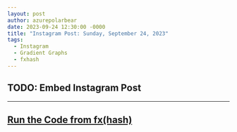 ```yaml
---
layout: post
author: azurepolarbear
date: 2023-09-24 12:30:00 -0000
title: "Instagram Post: Sunday, September 24, 2023"
tags:
  - Instagram
  - Gradient Graphs
  - fxhash
---
```


## TODO: Embed Instagram Post


----


## <a href="https://gateway.fxhash2.xyz/ipfs/QmbcSjKXsHaVAjRsFB42MGLCZMdDSUqCFTKc86Tbwhssk1/?fxhash=ookWE2X5NssnsWdA3pcYszdTAyHy3X7GA4qWNVuTw9XUjMrEWcX&fxiteration=92" target="_blank" rel="noopener noreferrer">Run the Code from fx(hash)</a>
